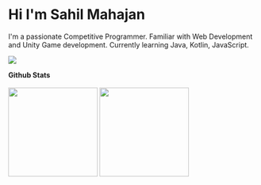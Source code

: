 # Hi I'm Sahil Mahajan

I'm a passionate Competitive Programmer.
Familiar with Web Development and Unity Game development.
Currently learning Java, Kotlin, JavaScript.

<a href="https://www.linkedin.com/in/sahil-mahajan-62b29a203/"> <img src="https://img.shields.io/badge/-LinkedIn-blue"></img></a>

<summary><b>Github Stats</b></summary>
<br />
<img height="180em" src="https://github-readme-stats.vercel.app/api?username=Sahil-77&count_private=true&show_icons=true&theme=midnight-purple&hide_rank=false&hide_border=TRUE" />
<img height="180em" src="https://github-readme-stats.vercel.app/api/top-langs/?username=Sahil-77&layout=compact&title_color=ffffff&text_color=c9cacc&icon_color=2bbc8a&bg_color=1d1f21&hide_border=TRUE"/>

